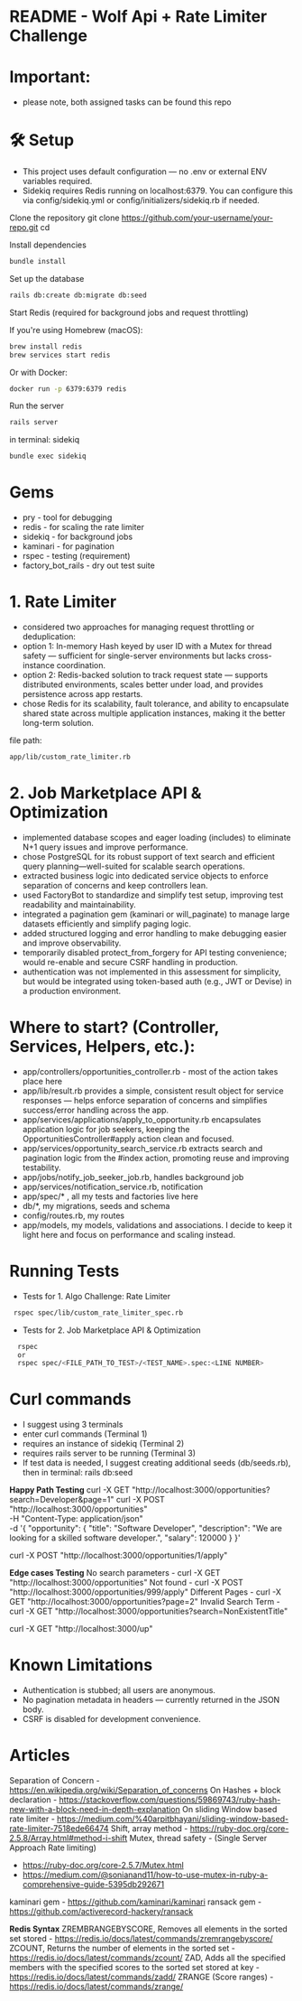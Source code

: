 # README - Wolf Api + Rate Limiter Challenge

# Important:
- please note, both assigned tasks can be found this repo

# 🛠 Setup
- This project uses default configuration — no .env or external ENV variables required.
- Sidekiq requires Redis running on localhost:6379. You can configure this via config/sidekiq.yml or config/initializers/sidekiq.rb if needed.

Clone the repository
git clone https://github.com/your-username/your-repo.git
cd <TARGET DIR>

Install dependencies
```bash
bundle install
```

Set up the database
```bash
rails db:create db:migrate db:seed
```

Start Redis (required for background jobs and request throttling)

If you're using Homebrew (macOS):
```bash
brew install redis
brew services start redis
```

Or with Docker:
```bash
docker run -p 6379:6379 redis
```

Run the server
```bash
rails server
```

in terminal: sidekiq
```bash
bundle exec sidekiq
```

# Gems
- pry - tool for debugging
- redis - for scaling the rate limiter
- sidekiq - for background jobs
- kaminari - for pagination
- rspec - testing (requirement)
- factory_bot_rails - dry out test suite

# 1. Rate Limiter
- considered two approaches for managing request throttling or deduplication:
- option 1: In-memory Hash keyed by user ID with a Mutex for thread safety — sufficient for single-server environments but lacks cross-instance coordination.
- option 2: Redis-backed solution to track request state — supports distributed environments, scales better under load, and provides persistence across app restarts.
- chose Redis for its scalability, fault tolerance, and ability to encapsulate shared state across multiple application instances, making it the better long-term solution.

file path: 
```bash
app/lib/custom_rate_limiter.rb
```

# 2. Job Marketplace API & Optimization
- implemented database scopes and eager loading (includes) to eliminate N+1 query issues and improve performance.
- chose PostgreSQL for its robust support of text search and efficient query planning—well-suited for scalable search operations.
- extracted business logic into dedicated service objects to enforce separation of concerns and keep controllers lean.
- used FactoryBot to standardize and simplify test setup, improving test readability and maintainability.
- integrated a pagination gem (kaminari or will_paginate) to manage large datasets efficiently and simplify paging logic.
- added structured logging and error handling to make debugging easier and improve observability.
- temporarily disabled protect_from_forgery for API testing convenience; would re-enable and secure CSRF handling in production.
- authentication was not implemented in this assessment for simplicity, but would be integrated using token-based auth (e.g., JWT or Devise) in a production environment.

# Where to start? (Controller, Services, Helpers, etc.):
- app/controllers/opportunities_controller.rb - most of the action takes place here
- app/lib/result.rb provides a simple, consistent result object for service responses — helps enforce separation of concerns and simplifies success/error handling across the app.
- app/services/applications/apply_to_opportunity.rb encapsulates application logic for job seekers, keeping the OpportunitiesController#apply action clean and focused.
- app/services/opportunity_search_service.rb extracts search and pagination logic from the #index action, promoting reuse and improving testability.
- app/jobs/notify_job_seeker_job.rb, handles background job
- app/services/notification_service.rb, notification
- app/spec/* , all my tests and factories live here
- db/*, my migrations, seeds and schema
- config/routes.rb, my routes
- app/models, my models, validations and associations. I decide to keep it light here and focus on performance and scaling instead.

# Running Tests
- Tests for 1. Algo Challenge: Rate Limiter
```bash
 rspec spec/lib/custom_rate_limiter_spec.rb
```

- Tests for 2. Job Marketplace API & Optimization
```bash
  rspec
  or
  rspec spec/<FILE_PATH_TO_TEST>/<TEST_NAME>.spec:<LINE NUMBER>
```

# Curl commands
- I suggest using 3 terminals
- enter curl commands (Terminal 1)
- requires an instance of sidekiq (Terminal 2)
- requires rails server to be running (Terminal 3)
- If test data is needed, I suggest creating additional seeds (db/seeds.rb), then in terminal: rails db:seed 

**Happy Path Testing**
curl -X GET "http://localhost:3000/opportunities?search=Developer&page=1"
curl -X POST "http://localhost:3000/opportunities" \
  -H "Content-Type: application/json" \
  -d '{
    "opportunity": {
      "title": "Software Developer",
      "description": "We are looking for a skilled software developer.",
      "salary": 120000
    }
  }'

curl -X POST "http://localhost:3000/opportunities/1/apply"

**Edge cases Testing**
No search parameters - curl -X GET "http://localhost:3000/opportunities"
Not found - curl -X POST "http://localhost:3000/opportunities/999/apply"
Different Pages - curl -X GET "http://localhost:3000/opportunities?page=2"
Invalid Search Term - curl -X GET "http://localhost:3000/opportunities?search=NonExistentTitle"

curl -X GET "http://localhost:3000/up"

# Known Limitations
- Authentication is stubbed; all users are anonymous.
- No pagination metadata in headers — currently returned in the JSON body.
- CSRF is disabled for development convenience.

# Articles
Separation of Concern - https://en.wikipedia.org/wiki/Separation_of_concerns
On Hashes + block declaration - https://stackoverflow.com/questions/59869743/ruby-hash-new-with-a-block-need-in-depth-explanation
On sliding Window based rate limiter - https://medium.com/%40arpitbhayani/sliding-window-based-rate-limiter-7518ede66474
Shift, array method - https://ruby-doc.org/core-2.5.8/Array.html#method-i-shift
Mutex, thread safety - (Single Server Approach Rate limiting)  
- https://ruby-doc.org/core-2.5.7/Mutex.html
- https://medium.com/@sonianand11/how-to-use-mutex-in-ruby-a-comprehensive-guide-5395db292671

kaminari gem - https://github.com/kaminari/kaminari
ransack gem - https://github.com/activerecord-hackery/ransack

**Redis Syntax**
ZREMBRANGEBYSCORE, Removes all elements in the sorted set stored  - https://redis.io/docs/latest/commands/zremrangebyscore/
ZCOUNT, Returns the number of elements in the sorted set - https://redis.io/docs/latest/commands/zcount/
ZAD, Adds all the specified members with the specified scores to the sorted set stored at key - https://redis.io/docs/latest/commands/zadd/
ZRANGE (Score ranges) - https://redis.io/docs/latest/commands/zrange/